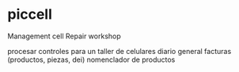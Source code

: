 # piccell
Management cell Repair workshop

procesar controles para un taller de celulares
diario
general
facturas (productos, piezas, dei)
nomenclador de productos 



